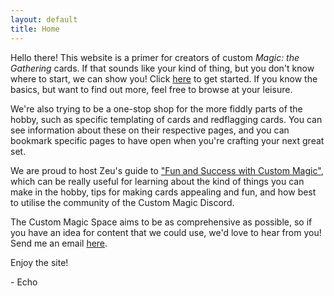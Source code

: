 ```yaml
---
layout: default
title: Home
---
```


Hello there! This website is a primer for creators of custom *Magic: the Gathering* cards. If that sounds like your kind of thing, but you don't know where to start, we can show you! Click [here](getting-started/programs) to get started. If you know the basics, but want to find out more, feel free to browse at your leisure.

We're also trying to be a one-stop shop for the more fiddly parts of the hobby, such as specific templating of cards and redflagging cards. You can see information about these on their respective pages, and you can bookmark specific pages to have open when you're crafting your next great set.

We are proud to host Zeu's guide to ["Fun and Success with Custom Magic"](/zeu-s-guide/introduction), which can be really useful for learning about the kind of things you can make in the hobby, tips for making cards appealing and fun, and how best to utilise the community of the Custom Magic Discord.

The Custom Magic Space aims to be as comprehensive as possible, so if you have an idea for content that we could use, we'd love to hear from you! Send me an email [here](mailto:patrick.lickman@gmail.com).

Enjoy the site!

\- Echo